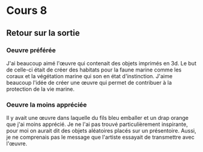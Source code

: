 # Cours 8
## Retour sur la sortie

### Oeuvre préférée
J'ai beaucoup aimé l'œuvre qui contenait des objets imprimés en 3d. Le but de celle-ci était de créer des habitats pour la faune marine comme les coraux et la végétation marine qui son en état d'instinction. J'aime beaucoup l'idée de créer une œuvre qui permet de contribuer à la protection de la vie marine.

### Oeuvre la moins appréciée
Il y avait une œuvre dans laquelle du fils bleu emballer et un drap orange que j'ai moins apprécié. Je ne l'ai pas trouvé particulièrement inspirante, pour moi on aurait dit des objets aléatoires placés sur un présentoire.  Aussi, je ne comprenais pas le message que l'artiste essayait de transmettre avec l'œuvre.

